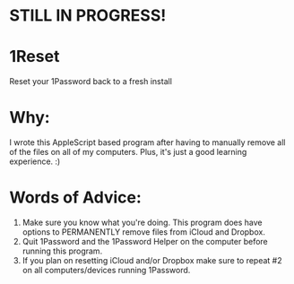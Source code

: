 STILL IN PROGRESS!
==================

1Reset
======
Reset your 1Password back to a fresh install

Why:
====

I wrote this AppleScript based program after having to manually remove all of the files on all of my computers.
Plus, it's just a good learning experience. :)

Words of Advice:
================

1. Make sure you know what you're doing. This program does have options to PERMANENTLY remove files from iCloud and Dropbox.
2. Quit 1Password and the 1Password Helper on the computer before running this program.
3. If you plan on resetting iCloud and/or Dropbox make sure to repeat #2 on all computers/devices running 1Password.
